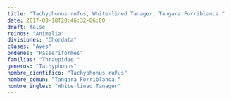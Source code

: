 ```yaml
---
title: "Tachyphonus rufus, White-lined Tanager, Tangara Forriblanca "
date: 2017-08-18T20:46:32-06:00
draft: false
reinos: "Animalia"
divisiones: "Chordata"
clases: "Aves"
ordenes: "Passeriformes"
familias: "Thraupidae "
generos: "Tachyphonus"
nombre_cientifico: "Tachyphonus rufus"
nombre_comun: "Tangara Forriblanca "
nombre_ingles: "White-lined Tanager"
---
```

